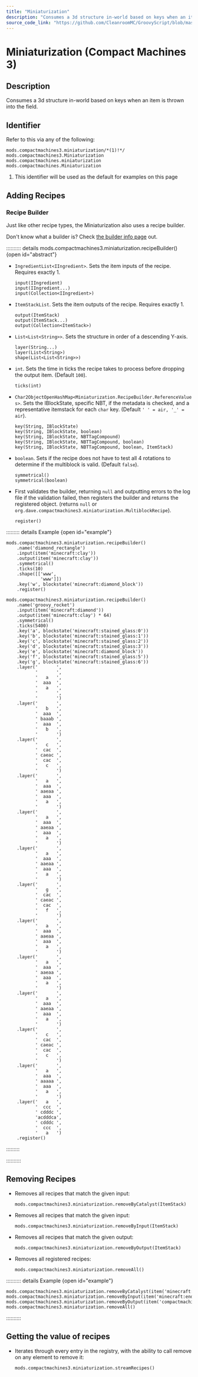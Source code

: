 ```yaml
---
title: "Miniaturization"
description: "Consumes a 3d structure in-world based on keys when an item is thrown into the field."
source_code_link: "https://github.com/CleanroomMC/GroovyScript/blob/master/src/main/java/com/cleanroommc/groovyscript/compat/mods/compactmachines/Miniaturization.java"
---
```


# Miniaturization (Compact Machines 3)

## Description

Consumes a 3d structure in-world based on keys when an item is thrown into the field.

## Identifier

Refer to this via any of the following:

```groovy:no-line-numbers {1}
mods.compactmachines3.miniaturization/*(1)!*/
mods.compactmachines3.Miniaturization
mods.compactmachines.miniaturization
mods.compactmachines.Miniaturization
```

1. This identifier will be used as the default for examples on this page

## Adding Recipes

### Recipe Builder

Just like other recipe types, the Miniaturization also uses a recipe builder.

Don't know what a builder is? Check [the builder info page](../../../groovy/builder.md) out.

:::::::::: details mods.compactmachines3.miniaturization.recipeBuilder() {open id="abstract"}
- `IngredientList<IIngredient>`. Sets the item inputs of the recipe. Requires exactly 1.

    ```groovy:no-line-numbers
    input(IIngredient)
    input(IIngredient...)
    input(Collection<IIngredient>)
    ```

- `ItemStackList`. Sets the item outputs of the recipe. Requires exactly 1.

    ```groovy:no-line-numbers
    output(ItemStack)
    output(ItemStack...)
    output(Collection<ItemStack>)
    ```

- `List<List<String>>`. Sets the structure in order of a descending Y-axis.

    ```groovy:no-line-numbers
    layer(String...)
    layer(List<String>)
    shape(List<List<String>>)
    ```

- `int`. Sets the time in ticks the recipe takes to process before dropping the output item. (Default `100`).

    ```groovy:no-line-numbers
    ticks(int)
    ```

- `Char2ObjectOpenHashMap<Miniaturization.RecipeBuilder.ReferenceValues>`. Sets the IBlockState, specific NBT, if the metadata is checked, and a representative itemstack for each `char` key. (Default `' ' = air, '_' = air`).

    ```groovy:no-line-numbers
    key(String, IBlockState)
    key(String, IBlockState, boolean)
    key(String, IBlockState, NBTTagCompound)
    key(String, IBlockState, NBTTagCompound, boolean)
    key(String, IBlockState, NBTTagCompound, boolean, ItemStack)
    ```

- `boolean`. Sets if the recipe does not have to test all 4 rotations to determine if the multiblock is valid. (Default `false`).

    ```groovy:no-line-numbers
    symmetrical()
    symmetrical(boolean)
    ```

- First validates the builder, returning `null` and outputting errors to the log file if the validation failed, then registers the builder and returns the registered object. (returns `null` or `org.dave.compactmachines3.miniaturization.MultiblockRecipe`).

    ```groovy:no-line-numbers
    register()
    ```

::::::::: details Example {open id="example"}
```groovy:no-line-numbers
mods.compactmachines3.miniaturization.recipeBuilder()
    .name('diamond_rectangle')
    .input(item('minecraft:clay'))
    .output(item('minecraft:clay'))
    .symmetrical()
    .ticks(10)
    .shape([['www',
             'www']])
    .key('w', blockstate('minecraft:diamond_block'))
    .register()

mods.compactmachines3.miniaturization.recipeBuilder()
    .name('groovy_rocket')
    .input(item('minecraft:diamond'))
    .output(item('minecraft:clay') * 64)
    .symmetrical()
    .ticks(5400)
    .key('a', blockstate('minecraft:stained_glass:0'))
    .key('b', blockstate('minecraft:stained_glass:1'))
    .key('c', blockstate('minecraft:stained_glass:2'))
    .key('d', blockstate('minecraft:stained_glass:3'))
    .key('e', blockstate('minecraft:diamond_block'))
    .key('f', blockstate('minecraft:stained_glass:5'))
    .key('g', blockstate('minecraft:stained_glass:6'))
    .layer('       ',
           '       ',
           '   a   ',
           '  aaa  ',
           '   a   ',
           '       ',
           '       ')
    .layer('       ',
           '   b   ',
           '  aaa  ',
           ' baaab ',
           '  aaa  ',
           '   b   ',
           '       ')
    .layer('       ',
           '   c   ',
           '  cac  ',
           ' caeac ',
           '  cac  ',
           '   c   ',
           '       ')
    .layer('       ',
           '   a   ',
           '  aaa  ',
           ' aaeaa ',
           '  aaa  ',
           '   a   ',
           '       ')
    .layer('       ',
           '   a   ',
           '  aaa  ',
           ' aaeaa ',
           '  aaa  ',
           '   a   ',
           '       ')
    .layer('       ',
           '   a   ',
           '  aaa  ',
           ' aaeaa ',
           '  aaa  ',
           '   a   ',
           '       ')
    .layer('       ',
           '   g   ',
           '  cac  ',
           ' caeac ',
           '  cac  ',
           '   f   ',
           '       ')
    .layer('       ',
           '   a   ',
           '  aaa  ',
           ' aaeaa ',
           '  aaa  ',
           '   a   ',
           '       ')
    .layer('       ',
           '   a   ',
           '  aaa  ',
           ' aaeaa ',
           '  aaa  ',
           '   a   ',
           '       ')
    .layer('       ',
           '   a   ',
           '  aaa  ',
           ' aaeaa ',
           '  aaa  ',
           '   a   ',
           '       ')
    .layer('       ',
           '   c   ',
           '  cac  ',
           ' caeac ',
           '  cac  ',
           '   c   ',
           '       ')
    .layer('       ',
           '   a   ',
           '  aaa  ',
           ' aaaaa ',
           '  aaa  ',
           '   a   ',
           '       ')
    .layer('   a   ',
           '  ccc  ',
           ' cdddc ',
           'acdddca',
           ' cdddc ',
           '  ccc  ',
           '   a   ')
    .register()
```

:::::::::

::::::::::

## Removing Recipes

- Removes all recipes that match the given input:

    ```groovy:no-line-numbers
    mods.compactmachines3.miniaturization.removeByCatalyst(ItemStack)
    ```

- Removes all recipes that match the given input:

    ```groovy:no-line-numbers
    mods.compactmachines3.miniaturization.removeByInput(ItemStack)
    ```

- Removes all recipes that match the given output:

    ```groovy:no-line-numbers
    mods.compactmachines3.miniaturization.removeByOutput(ItemStack)
    ```

- Removes all registered recipes:

    ```groovy:no-line-numbers
    mods.compactmachines3.miniaturization.removeAll()
    ```

:::::::::: details Example {open id="example"}
```groovy:no-line-numbers
mods.compactmachines3.miniaturization.removeByCatalyst(item('minecraft:redstone'))
mods.compactmachines3.miniaturization.removeByInput(item('minecraft:ender_pearl'))
mods.compactmachines3.miniaturization.removeByOutput(item('compactmachines3:machine:3'))
mods.compactmachines3.miniaturization.removeAll()
```

::::::::::

## Getting the value of recipes

- Iterates through every entry in the registry, with the ability to call remove on any element to remove it:

    ```groovy:no-line-numbers
    mods.compactmachines3.miniaturization.streamRecipes()
    ```
